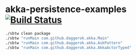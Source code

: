 # akka-persistence-examples [![Build Status](https://travis-ci.org/daggerok/akka-persistence-examples.svg?branch=master)](https://travis-ci.org/daggerok/akka-persistence-examples)

```bash
./sbtw clean package
./sbtw "runMain com.github.daggerok.akka.Main"
./sbtw "runMain com.github.daggerok.akka.AskPattern"
./sbtw "runMain com.github.daggerok.akka.AkkaActorTyped"
```
